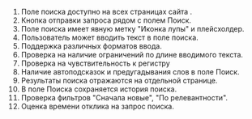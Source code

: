 1. Поле поиска доступно на всех страницах сайта .
2. Кнопка отправки запроса рядом с полем Поиск.
3. Поле поиска имеет явную метку "Иконка лупы" и плейсхолдер.
4. Пользователь может вводить текст в поле поиска.
5. Поддержка различных форматов ввода.
6. Проверка на наличие ограничений по длине вводимого текста.
7. Проверка на чувствительность к регистру
8. Наличие автоподсказок и предугадывания слов в поле Поиск.
9. Результаты поиска отражаются на отдельной странице.
10. В поле Поиска сохраняется история поиска.
11. Проверка фильтров "Сначала новые", "По релевантности".
12. Оценка времени отклика на запрос поиска.